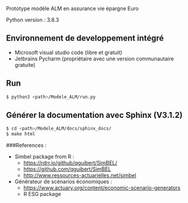 Prototype modèle ALM en assurance vie épargne Euro

Python version : 3.8.3

## Environnement de developpement intégré

- Microsoft visual studio code (libre et gratuit)
- Jetbrains Pycharm (propriétaire avec une version communautaire gratuite)

## Run

```bash
$ python3 <path>/Modele_ALM/run.py
```

## Générer la documentation avec Sphinx (V3.1.2)

```bash
$ cd <path>/Modele_ALM/docs/sphinx_docs/
$ make html
```

###References :

- Simbel package from R :
  - https://rdrr.io/github/qguibert/SimBEL/
  - https://github.com/qguibert/SimBEL
  - http://www.ressources-actuarielles.net/simbel
- Générateur de scénarios économiques :
  - https://www.actuary.org/content/economic-scenario-generators
  - R ESG package